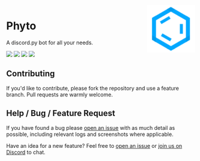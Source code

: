 <img align="right" src="assets/logo.png" height=128 />

# Phyto

A discord.py bot for all your needs.

[![](https://img.shields.io/github/v/release/SuperOrca/phyto?style=for-the-badge)](https://github.com/SuperOrca/phyto/releases/)
[![](https://img.shields.io/github/license/SuperOrca/phyto?style=for-the-badge)](LICENSE)
[![](https://img.shields.io/discord/1015815885769949324?color=5865F2&label=support&style=for-the-badge)](https://discord.gg/3p2rRDb7zS)
[![](https://shields.io/badge/-bot-informational?logo=discord&style=for-the-badge&color=5865F2&logoColor=white)]()

## Contributing

If you'd like to contribute, please fork the repository and use a feature branch. Pull requests are warmly welcome.

## Help / Bug / Feature Request

If you have found a bug please [open an issue](https://github.com/SuperOrca/phyto/issues/new) with as much detail as
possible, including relevant logs and screenshots where applicable.

Have an idea for a new feature? Feel free to [open an issue](https://github.com/SuperOrca/phyto/issues/new)
or [join us on Discord](https://discord.gg/3p2rRDb7zS) to chat.
